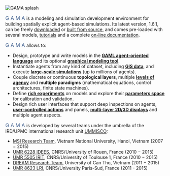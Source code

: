 ![GAMA splash](https://github.com/gama-platform/gama/wiki/images/splash/gama_front3.jpg)

<font size="3" color="#42618F">G A M A </font> is a modeling and simulation development environment for building spatially explicit agent-based simulations. Its latest version, 1.6.1, can be freely [downloaded](https://github.com/gama-platform/gama/wiki/Content\WikiOnly\Download.md) or [built from source](https://code.google.com/p/gama-platform/source/checkout), and comes pre-loaded with several models, [tutorials](https://github.com/gama-platform/gama/wiki/Content\Tutorials\Tutorials.md) and a complete [on-line documentation](https://github.com/gama-platform/gama/wiki/Content\WikiOnly\Overview.md).
<p/> 
<font size="3" color="#42618F">G A M A </font> allows to:

* Design, prototype and write models in the **[GAML agent-oriented language](https://github.com/gama-platform/gama/wiki/Content\WikiOnly\GamlLanguage.md)** and its optional **[graphical modeling tool](G__GraphicalEditor)**.
* Instantiate agents from any kind of dataset, including **[GIS data](https://github.com/gama-platform/gama/wiki/Content\Tutorials\Tutorials\RoadTrafficModel.md)**, and execute **[large-scale simulations](https://github.com/gama-platform/gama/wiki/Content\References\PlatformDocumentation\RunningExperiments.md)** (up to millions of agents). 
* Couple discrete or continuous **topological layers**, multiple **[levels of agency](https://github.com/gama-platform/gama/wiki/Content\Tutorials\LearnGAMLStepByStep\DefiningAdvancedSpecies\MultiLevelArchitecture.md)** and **multiple paradigms** (mathematical equations, control architectures, finite state machines).
* Define **[rich experiments](https://github.com/gama-platform/gama/wiki/Content\Tutorials\LearnGAMLStepByStep\DefiningGUIExperiment.md)** on models and explore their **[parameters space](G__BatchExperiments)** for calibration and validation.
* Design rich user interfaces that support deep inspections on agents, **[user-controlled actions](https://github.com/gama-platform/gama/wiki/Content\Tutorials\LearnGAMLStepByStep\DefiningGUIExperiment\DefiningUserInteraction.md)** and panels, **[multi-layer 2D/3D displays](https://github.com/gama-platform/gama/wiki/Content\Tutorials\LearnGAMLStepByStep\DefiningGUIExperiment\DefiningDisplays.md)** and multiple agent aspects.

<font size="3" color="#42618F">G A M A </font> is developed by several teams under the umbrella of the IRD/UPMC international research unit [UMMISCO](http://www.ummisco.ird.fr/):

* [MSI Research Team](http://www.ifi.auf.org/site/content/view/35/46/lang,french/), Vietnam National University, Hanoi, Vietnam (2007 − 2015)
* [UMR 6228 IDEES](http://www.umr-idees.fr), CNRS/University of Rouen, France (2010 − 2015)
* [UMR 5505 IRIT](http://www.irit.fr), CNRS/University of Toulouse 1, France (2010 − 2015)
* [DREAM Research Team](http://www.cit.ctu.edu.vn), University of Can Tho, Vietnam (2011 − 2015)
* [UMR 8623 LRI](http://www.lri.fr), CNRS/University Paris-Sud, France (2011 - 2015)